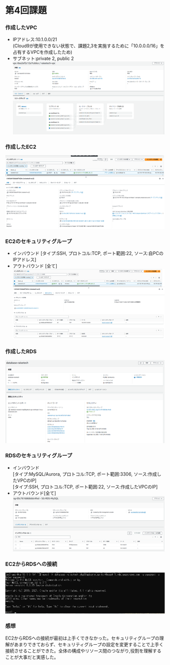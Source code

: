 # 第4回課題

### 作成したVPC
- IPアドレス:10.1.0.0/21<br>
(Cloud9が使用できない状態で、課題2,3を実施するために「10.0.0.0/16」を占有するVPCを作成したため)
- サブネット:private 2, public 2
![](image/image01.png)

### 作成したEC2
![](image/image02.png)

### EC2のセキュリティグループ
- インバウンド [タイプ:SSH, プロトコル:TCP, ポート範囲:22, ソース:自PCのIPアドレス]
- アウトバウンド [全て]
![](image/image03.png)

### 作成したRDS
![](image/image04.png)

### RDSのセキュリティグループ
- インバウンド<br>
[タイプ:MySQL/Aurora, プロトコル:TCP, ポート範囲:3306, ソース:作成したVPCのIP]<br>
[タイプ:SSH, プロトコル:TCP, ポート範囲:22, ソース:作成したVPCのIP]
- アウトバウンド[全て]
![](image/image05.png)

### EC2からRDSへの接続
![](image/image06.png)

### 感想
EC2からRDSへの接続が最初は上手くできなかった。セキュリティグループの理解があまりできておらず、セキュリティグループの設定を変更することで上手く接続させることができた。全体の構成やリソース間のつながり,役割を理解することが大事だと実感した。

